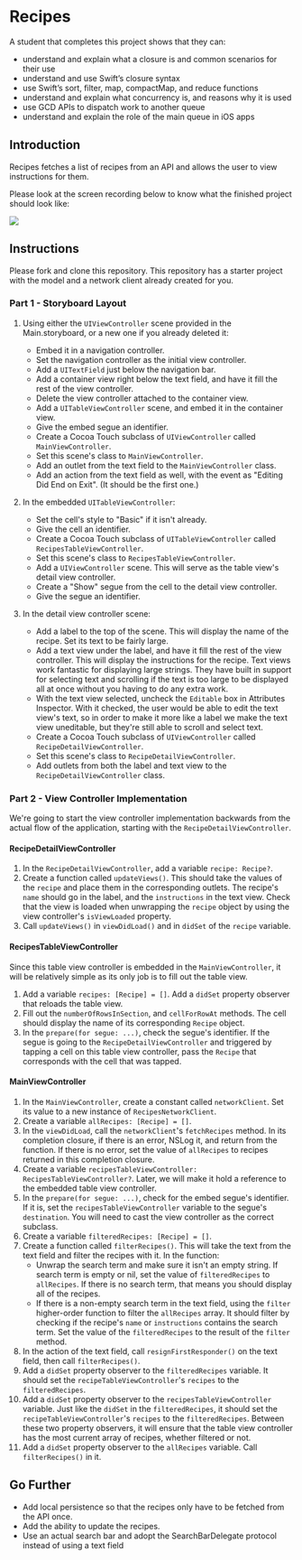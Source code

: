 # Recipes

A student that completes this project shows that they can:

- understand and explain what a closure is and common scenarios for their use
- understand and use Swift’s closure syntax
- use Swift’s sort, filter, map, compactMap, and reduce functions
- understand and explain what concurrency is, and reasons why it is used
- use GCD APIs to dispatch work to another queue
- understand and explain the role of the main queue in iOS apps

## Introduction

Recipes fetches a list of recipes from an API and allows the user to view instructions for them.

Please look at the screen recording below to know what the finished project should look like:

![](https://user-images.githubusercontent.com/16965587/43731698-8ece680e-996c-11e8-8545-c92fc2c77fed.gif)

## Instructions

Please fork and clone this repository. This repository has a starter project with the model and a network client already created for you.

### Part 1 - Storyboard Layout

1. Using either the `UIViewController` scene provided in the Main.storyboard, or a new one if you already deleted it:
    - Embed it in a navigation controller. 
    - Set the navigation controller as the initial view controller.
    - Add a `UITextField` just below the navigation bar.
    - Add a container view right below the text field, and have it fill the rest of the view controller.
    - Delete the view controller attached to the container view. 
    - Add a `UITableViewController` scene, and embed it in the container view. 
    - Give the embed segue an identifier.
    - Create a Cocoa Touch subclass of `UIViewController` called `MainViewController`. 
    - Set this scene's class to `MainViewController`.
    - Add an outlet from the text field to the `MainViewController` class. 
    - Add an action from the text field as well, with the event as "Editing Did End on Exit". (It should be the first one.)

2. In the embedded `UITableViewController`:
    - Set the cell's style to "Basic" if it isn't already.
    - Give the cell an identifier.
    - Create a Cocoa Touch subclass of `UITableViewController` called `RecipesTableViewController`. 
    - Set this scene's class to `RecipesTableViewController`.
    - Add a `UIViewController` scene. This will serve as the table view's detail view controller.
    - Create a "Show" segue from the cell to the detail view controller. 
    - Give the segue an identifier.

3. In the detail view controller scene:
    - Add a label to the top of the scene. This will display the name of the recipe. Set its text to be fairly large.
    - Add a text view under the label, and have it fill the rest of the view controller. This will display the instructions for the recipe. Text views work fantastic for displaying large strings. They have built in support for selecting text and scrolling if the text is too large to be displayed all at once without you having to do any extra work. 
    - With the text view selected, uncheck the `Editable` box in Attributes Inspector. With it checked, the user would be able to edit the text view's text, so in order to make it more like a label we make the text view uneditable, but they're still able to scroll and select text.
    - Create a Cocoa Touch subclass of `UIViewController` called `RecipeDetailViewController`. 
    - Set this scene's class to `RecipeDetailViewController`.
    - Add outlets from both the label and text view to the `RecipeDetailViewController` class.

### Part 2 - View Controller Implementation

We're going to start the view controller implementation backwards from the actual flow of the application, starting with the `RecipeDetailViewController`. 

#### RecipeDetailViewController

1. In the `RecipeDetailViewController`, add a variable `recipe: Recipe?`.
2. Create a function called `updateViews()`. This should take the values of the `recipe` and place them in the corresponding outlets. The recipe's `name` should go in the label, and the `instructions` in the text view. Check that the view is loaded when unwrapping the `recipe` object by using the view controller's `isViewLoaded` property.
3. Call `updateViews()` in `viewDidLoad()` and in `didSet` of the `recipe` variable.

#### RecipesTableViewController

Since this table view controller is embedded in the `MainViewController`, it will be relatively simple as its only job is to fill out the table view.

1. Add a variable `recipes: [Recipe] = []`. Add a `didSet` property observer that reloads the table view.
2. Fill out the `numberOfRowsInSection`, and `cellForRowAt` methods. The cell should display the name of its corresponding `Recipe` object.
3. In the `prepare(for segue: ...)`, check the segue's identifier. If the segue is going to the `RecipeDetailViewController` and triggered by tapping a cell on this table view controller, pass the `Recipe` that corresponds with the cell that was tapped.

#### MainViewController

1. In the `MainViewController`, create a constant called `networkClient`. Set its value to a new instance of `RecipesNetworkClient`.
2. Create a variable `allRecipes: [Recipe] = []`.
3. In the `viewDidLoad`, call the `networkClient`'s `fetchRecipes` method. In its completion closure, if there is an error, NSLog it, and return from the function. If there is no error, set the value of `allRecipes` to recipes returned in this completion closure.
4. Create a variable `recipesTableViewController: RecipesTableViewController?`. Later, we will make it hold a reference to the embedded table view controller.
5. In the `prepare(for segue: ...)`, check for the embed segue's identifier. If it is, set the `recipesTableViewController` variable to the segue's `destination`. You will need to cast the view controller as the correct subclass.
6. Create a variable `filteredRecipes: [Recipe] = []`. 
7. Create a function called `filterRecipes()`. This will take the text from the text field and filter the recipes with it. In the function:
    - Unwrap the search term and make sure it isn't an empty string. If search term is empty or nil, set the value of `filteredRecipes` to `allRecipes`. If there is no search term, that means you should display all of the recipes.
    - If there is a non-empty search term in the text field, using the `filter` higher-order function to filter the `allRecipes` array. It should filter by checking if the recipe's `name` or `instructions` contains the search term. Set the value of the `filteredRecipes` to the result of the `filter` method.
8. In the action of the text field, call `resignFirstResponder()` on the text field, then call `filterRecipes()`.
9. Add a `didSet` property observer to the `filteredRecipes` variable. It should set the `recipeTableViewController`'s `recipes` to the `filteredRecipes`.
10. Add a `didSet` property observer to the `recipesTableViewController` variable. Just like the `didSet` in the `filteredRecipes`, it should set the `recipeTableViewController`'s `recipes` to the `filteredRecipes`.  Between these two property observers, it will ensure that the table view controller has the most current array of recipes, whether filtered or not.
11. Add a `didSet` property observer to the `allRecipes` variable. Call `filterRecipes()` in it.

## Go Further

- Add local persistence so that the recipes only have to be fetched from the API once.
- Add the ability to update the recipes.
- Use an actual search bar and adopt the SearchBarDelegate protocol instead of using a text field